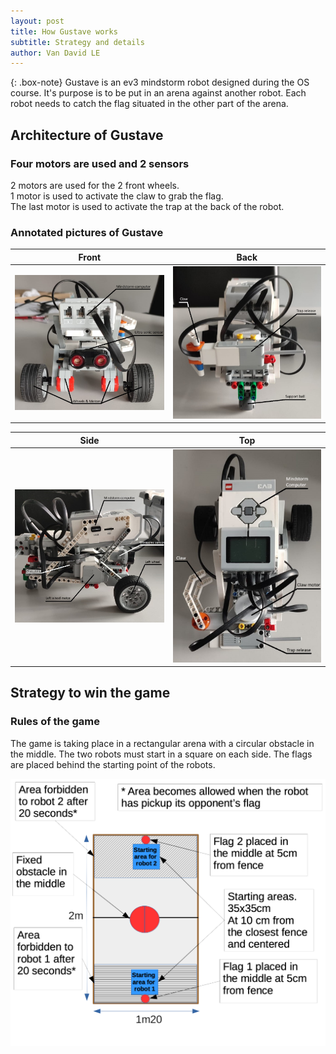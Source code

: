 ```yaml
---
layout: post
title: How Gustave works
subtitle: Strategy and details 
author: Van David LE
---
```


{: .box-note}
Gustave is an ev3 mindstorm robot designed during the OS course. It's purpose is to be put in an arena against another robot. Each robot needs to catch the flag situated in the other part of the arena. 

## Architecture of Gustave

### Four motors are used and 2 sensors

2 motors are used for the 2 front wheels. \
1 motor is used to activate the claw to grab the flag. \
The last motor is used to activate the trap at the back of the robot.

### Annotated pictures of Gustave

Front                                           |  Back
:----------------------------------------------:|:----------------------------------------------:
<img src="../assets/img/Front.jpg" width="450"> | <img src="../assets/img/Back.jpg" width="450">

Side                                            |  Top
:----------------------------------------------:|:----------------------------------------------:
<img src="../assets/img/Side.jpg" width="450">  | <img src="../assets/img/Top.jpg" width="450">


## Strategy to win the game

### Rules of the game

The game is taking place in a rectangular arena with a circular obstacle in the middle. The two robots must start in a square on each side. The flags are placed behind the starting point of the robots. 

![Arena](../assets/img/Arena.png)

